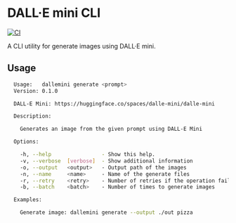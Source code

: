 # DALL·E mini CLI

[![CI](https://github.com/Neo-Ciber94/dallemini_cli/actions/workflows/ci.yml/badge.svg)](https://github.com/Neo-Ciber94/dallemini_cli/actions/workflows/ci.yml)

A CLI utility for generate images using DALL·E mini.

## Usage

```bash
  Usage:   dallemini generate <prompt>
  Version: 0.1.0

  DALL-E Mini: https://huggingface.co/spaces/dalle-mini/dalle-mini

  Description:

    Generates an image from the given prompt using DALL-E Mini

  Options:

    -h, --help                - Show this help.
    -v, --verbose  [verbose]  - Show additional information                (Default: false)
    -o, --output   <output>   - Output path of the images
    -n, --name     <name>     - Name of the generate files
    -r, --retry    <retry>    - Number of retries if the operation fails.  (Default: 3)
    -b, --batch    <batch>    - Number of times to generate images         (Default: 1)

  Examples:

    Generate image: dallemini generate --output ./out pizza
```
